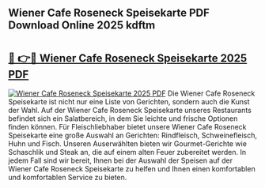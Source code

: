 ## Wiener Cafe Roseneck Speisekarte PDF Download Online 2025 kdftm

# <h2><a href="http://gcbqsy.nevu.top/?p=Wiener+Cafe+Roseneck+Speisekarte">🔗 👉🔴 Wiener Cafe Roseneck Speisekarte 2025 PDF</a></h2>

[![Wiener Cafe Roseneck Speisekarte 2025 PDF](https://i.imgur.com/dBaPXMq.png)](http://gcbqsy.nevu.top/?p=Wiener+Cafe+Roseneck+Speisekarte)
Die Wiener Cafe Roseneck Speisekarte ist nicht nur eine Liste von Gerichten, sondern auch die Kunst der Wahl. Auf der Wiener Cafe Roseneck Speisekarte unseres Restaurants befindet sich ein Salatbereich, in dem Sie leichte und frische Optionen finden können. Für Fleischliebhaber bietet unsere Wiener Cafe Roseneck Speisekarte eine große Auswahl an Gerichten: Rindfleisch, Schweinefleisch, Huhn und Fisch. Unseren Auserwählten bieten wir Gourmet-Gerichte wie Schaschlik und Steak an, die auf einem alten Feuer zubereitet werden. In jedem Fall sind wir bereit, Ihnen bei der Auswahl der Speisen auf der Wiener Cafe Roseneck Speisekarte zu helfen und Ihnen einen komfortablen und komfortablen Service zu bieten.
